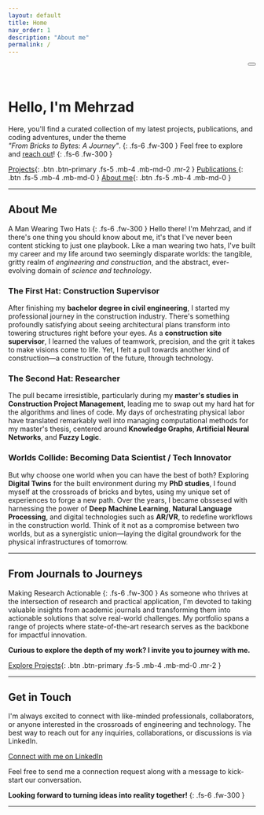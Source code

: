 ```yaml
---
layout: default
title: Home
nav_order: 1
description: "About me"
permalink: /
---
```

<head>
  <link rel="stylesheet" href="https://cdnjs.cloudflare.com/ajax/libs/font-awesome/5.15.3/css/all.min.css">
</head>

<button class="btn js-toggle-dark-mode" style="float: right;"> <i class="fas fa-moon"></i> </button>

<script>
const toggleDarkMode = document.querySelector('.js-toggle-dark-mode');

jtd.addEvent(toggleDarkMode, 'click', function(){
  if (jtd.getTheme() === 'dark') {
    jtd.setTheme('light');
    toggleDarkMode.textContent = ' ';
    window.location.href = "/";

  
  } else {
    jtd.setTheme('dark');
    toggleDarkMode.textContent = '☀️';

  }
});
</script>

<br>
<br>



# Hello, I'm Mehrzad

Here, you'll find a curated collection of my latest projects, publications, and coding adventures, under the theme<br> *"From Bricks to Bytes: A Journey"*. 
{: .fs-6 .fw-300 }
Feel free to explore and [reach out](#get-in-touch)!
{: .fs-6 .fw-300 }
<br>

[Projects](#from-journals-to-journeys){: .btn .btn-primary .fs-5 .mb-4 .mb-md-0 .mr-2 }
[Publications  <i class="fas fa-external-link-alt fa-sm"></i>](https://scholar.google.com/citations?user=_TcvHGUAAAAJ&hl=en){: .btn .fs-5 .mb-4 .mb-md-0 }
[About me](#about-me){: .btn .fs-5 .mb-4 .mb-md-0 }

 
---


## About Me
A Man Wearing Two Hats
{: .fs-6 .fw-300 }
Hello there! I'm Mehrzad, and if there's one thing you should know about me, it's that I've never been content sticking to just one playbook. Like a man wearing two hats, I've built my career and my life around two seemingly disparate worlds: the tangible, gritty realm of *engineering and construction*, and the abstract, ever-evolving domain of *science and technology*.


### The First Hat: Construction Supervisor

After finishing my **bachelor degree in civil engineering**, I started my professional journey in the construction industry. There's something profoundly satisfying about seeing architectural plans transform into towering structures right before your eyes. As a **construction site supervisor**, I learned the values of teamwork, precision, and the grit it takes to make visions come to life. Yet, I felt a pull towards another kind of construction—a construction of the future, through technology.

### The Second Hat: Researcher
The pull became irresistible, particularly during my **master's studies in Construction Project Management**, leading me to swap out my hard hat for the algorithms and lines of code. My days of orchestrating physical labor have translated remarkably well into managing computational methods for my master's thesis, centered around **Knowledge Graphs**, **Artificial Neural Networks**, and **Fuzzy Logic**.

### Worlds Collide: Becoming Data Scientist / Tech Innovator
But why choose one world when you can have the best of both? Exploring **Digital Twins** for the built environment during my **PhD studies**, I found myself at the crossroads of bricks and bytes, using my unique set of experiences to forge a new path. Over the years, I became obssesed with harnessing the power of **Deep Machine Learning**, **Natural Language Processing**, and digital technologies such as **AR/VR**, to redefine workflows in the construction world. Think of it not as a compromise between two worlds, but as a synergistic union—laying the digital groundwork for the physical infrastructures of tomorrow.


<!-- 
Major focus areas include:

- **Intuitive Interactions:** Utilizing advanced NLP techniques to enhance user experiences, whether it's for searching within a model or seeking recommendations based on building codes and regulations.

- **Multi-Modal Integration:** Pioneering the use of multi-modal data to enrich BIM models, including text, images, and sensor data for more comprehensive insights and applications.

- **Data Optimization:** Leveraging advanced algorithms to elevate BIM data quality and usability beyond conventional limits. 

- **Automated Workflows:** Harnessing the predictive and reasoning capabilities of AI techniques to automate intricate tasks such as BIM coordination and compliance checking.
 -->

---

## From Journals to Journeys
Making Research Actionable
{: .fs-6 .fw-300 } 
As someone who thrives at the intersection of research and practical application, I'm devoted to taking valuable insights from academic journals and transforming them into actionable solutions that solve real-world challenges. My portfolio spans a range of projects where state-of-the-art research serves as the backbone for impactful innovation.

**Curious to explore the depth of my work? I invite you to journey with me.**

[Explore Projects](https://mehrzadshm.github.io/docs/projects){: .btn .btn-primary .fs-5 .mb-4 .mb-md-0 .mr-2 }

---

## Get in Touch
I'm always excited to connect with like-minded professionals, collaborators, or anyone interested in the crossroads of engineering and technology. The best way to reach out for any inquiries, collaborations, or discussions is via LinkedIn.

<a href="https://www.linkedin.com/in/mehrzad-shahin-moghadam-3513701bb/" target="_blank"><i class="fab fa-linkedin"></i> Connect with me on LinkedIn</a>

Feel free to send me a connection request along with a message to kick-start our conversation.

**Looking forward to turning ideas into reality together!**
{: .fs-6 .fw-300 }

----

